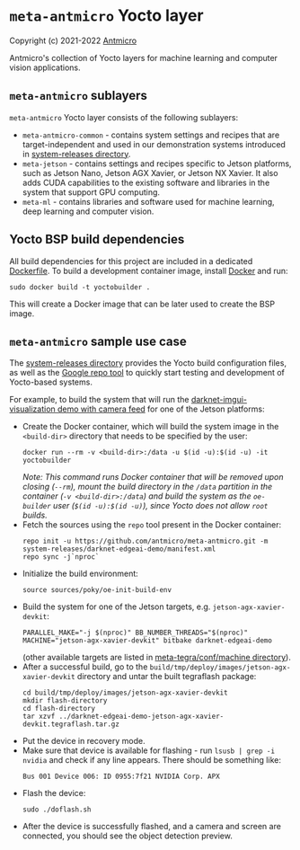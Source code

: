 # `meta-antmicro` Yocto layer

Copyright (c) 2021-2022 [Antmicro](https://www.antmicro.com)

Antmicro's collection of Yocto layers for machine learning and computer vision applications.

## `meta-antmicro` sublayers

`meta-antmicro` Yocto layer consists of the following sublayers:

* `meta-antmicro-common` - contains system settings and recipes that are target-independent and used in our demonstration systems introduced in [system-releases directory](system-releases).
* `meta-jetson` - contains settings and recipes specific to Jetson platforms, such as Jetson Nano, Jetson AGX Xavier, or Jetson NX Xavier.
   It also adds CUDA capabilities to the existing software and libraries in the system that support GPU computing.
* `meta-ml` - contains libraries and software used for machine learning, deep learning and computer vision.

## Yocto BSP build dependencies

All build dependencies for this project are included in a dedicated [Dockerfile](Dockerfile).
To build a development container image, install [Docker](https://www.docker.com/) and run:

```
sudo docker build -t yoctobuilder .
```

This will create a Docker image that can be later used to create the BSP image.

## `meta-antmicro` sample use case

The [system-releases directory](system-releases) provides the Yocto build configuration files, as well as the [Google repo tool](https://gerrit.googlesource.com/git-repo/) to quickly start testing and development of Yocto-based systems.

For example, to build the system that will run the [darknet-imgui-visualization demo with camera feed](https://github.com/antmicro/darknet-imgui-visualization) for one of the Jetson platforms:

* Create the Docker container, which will build the system image in the `<build-dir>` directory that needs to be specified by the user:
  ```
  docker run --rm -v <build-dir>:/data -u $(id -u):$(id -u) -it yoctobuilder
  ```
  *Note: This command runs Docker container that will be removed upon closing (`--rm`), mount the build directory in the `/data` partition in the container (`-v <build-dir>:/data`) and build the system as the `oe-builder` user (`$(id -u):$(id -u)`), since Yocto does not allow `root` builds.*
* Fetch the sources using the `repo` tool present in the Docker container:
  ```
  repo init -u https://github.com/antmicro/meta-antmicro.git -m system-releases/darknet-edgeai-demo/manifest.xml
  repo sync -j`nproc`
  ```
* Initialize the build environment:
  ```
  source sources/poky/oe-init-build-env
  ```
* Build the system for one of the Jetson targets, e.g. `jetson-agx-xavier-devkit`:
  ```
  PARALLEL_MAKE="-j $(nproc)" BB_NUMBER_THREADS="$(nproc)" MACHINE="jetson-agx-xavier-devkit" bitbake darknet-edgeai-demo
  ```
  (other available targets are listed in [meta-tegra/conf/machine directory](https://github.com/OE4T/meta-tegra/tree/hardknott/conf/machine)).
* After a successful build, go to the `build/tmp/deploy/images/jetson-agx-xavier-devkit` directory and untar the built tegraflash package:
  ```
  cd build/tmp/deploy/images/jetson-agx-xavier-devkit
  mkdir flash-directory
  cd flash-directory
  tar xzvf ../darknet-edgeai-demo-jetson-agx-xavier-devkit.tegraflash.tar.gz
  ```
* Put the device in recovery mode.
* Make sure that device is available for flashing - run `lsusb | grep -i nvidia` and check if any line appears.
  There should be something like:
  ```
  Bus 001 Device 006: ID 0955:7f21 NVIDIA Corp. APX
  ```  
* Flash the device:
  ```
  sudo ./doflash.sh
  ```
* After the device is successfully flashed, and a camera and screen are connected, you should see the object detection preview.
